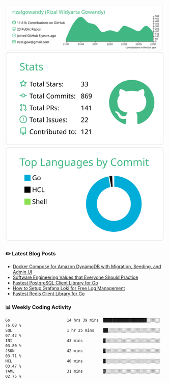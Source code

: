 ![profile-details](profile-summary-card-output/vue/0-profile-details.svg)
![stats](profile-summary-card-output/vue/3-stats.svg)
![most-commit-language](profile-summary-card-output/vue/2-most-commit-language.svg)

### :pencil2: Latest Blog Posts
<!-- BLOG-POST-LIST:START -->
- [Docker Compose for Amazon DynamoDB with Migration, Seeding, and Admin UI](https://medium.com/geekculture/docker-compose-for-amazon-dynamodb-with-migration-seeding-and-admin-ui-db11a348cc6a?source=rss-5763b0f1aba6------2)
- [Software Engineering Values that Everyone Should Practice](https://levelup.gitconnected.com/software-engineering-values-that-everyone-should-practice-c980d00cd103?source=rss-5763b0f1aba6------2)
- [Fastest PostgreSQL Client Library for Go](https://levelup.gitconnected.com/fastest-postgresql-client-library-for-go-579fa97909fb?source=rss-5763b0f1aba6------2)
- [How to Setup Grafana Loki for Free Log Management](https://levelup.gitconnected.com/how-to-setup-grafana-loki-for-free-log-management-ceb60558503c?source=rss-5763b0f1aba6------2)
- [Fastest Redis Client Library for Go](https://levelup.gitconnected.com/fastest-redis-client-library-for-go-7993f618f5ab?source=rss-5763b0f1aba6------2)
<!-- BLOG-POST-LIST:END -->

### 📊 Weekly Coding Activity
<!--START_SECTION:waka-->

```text
Go                         14 hrs 39 mins  ███████████████████░░░░░░   76.08 %
SQL                        1 hr 25 mins    ██░░░░░░░░░░░░░░░░░░░░░░░   07.42 %
INI                        43 mins         █░░░░░░░░░░░░░░░░░░░░░░░░   03.80 %
JSON                       42 mins         █░░░░░░░░░░░░░░░░░░░░░░░░   03.71 %
HCL                        40 mins         █░░░░░░░░░░░░░░░░░░░░░░░░   03.47 %
YAML                       31 mins         ▓░░░░░░░░░░░░░░░░░░░░░░░░   02.75 %
```

<!--END_SECTION:waka-->
